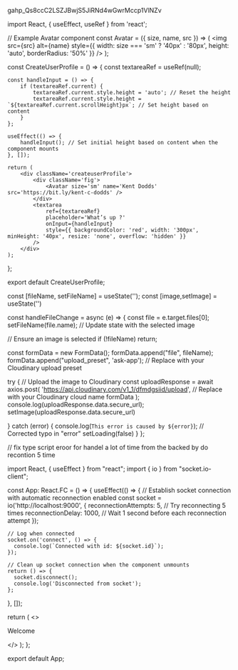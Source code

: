 gahp_Qs8ccC2LSZJBwjS5JiRNd4wGwrMccp1VlNZv

import React, { useEffect, useRef } from 'react';
  
// Example Avatar component
const Avatar = ({ size, name, src }) => (
    <img 
        src={src} 
        alt={name} 
        style={{ width: size === 'sm' ? '40px' : '80px', height: 'auto', borderRadius: '50%' }} 
    />
);

const CreateUserProfile = () => {
    const textareaRef = useRef(null);

    const handleInput = () => {
        if (textareaRef.current) {
            textareaRef.current.style.height = 'auto'; // Reset the height
            textareaRef.current.style.height = `${textareaRef.current.scrollHeight}px`; // Set height based on content
        }
    };

    useEffect(() => {
        handleInput(); // Set initial height based on content when the component mounts
    }, []);

    return (
        <div className='createuserProfile'>
            <div className='fig'>
                <Avatar size='sm' name='Kent Dodds' src='https://bit.ly/kent-c-dodds' />
            </div>
            <textarea 
                ref={textareaRef} 
                placeholder='What’s up ?' 
                onInput={handleInput}
                style={{ backgroundColor: 'red', width: '300px', minHeight: '40px', resize: 'none', overflow: 'hidden' }}
            />
        </div>
    );
};

export default CreateUserProfile;


const [fileName, setFileName] = useState('');
const [image,setImage] = useState('')
 

 


const handleFileChange = async (e) => {
  const file = e.target.files[0];
  setFileName(file.name); // Update state with the selected image
 
  // Ensure an image is selected
  if (!fileName) return;

  const formData = new FormData();
  formData.append("file", fileName);
  formData.append("upload_preset", 'ask-app'); // Replace with your Cloudinary upload preset
 
  try {
    // Upload the image to Cloudinary
    const uploadResponse = await axios.post(
      'https://api.cloudinary.com/v1_1/dfmdgsiid/upload', // Replace with your Cloudinary cloud name
      formData
    );
    console.log(uploadResponse.data.secure_url); 
    setImage(uploadResponse.data.secure_url)
    
  } catch (error) {
    console.log(`This error is caused by ${error}`); // Corrected typo in "error"
    setLoading(false)
  }
};



// fix type script eroor for handel a lot of time from the backed by do recontion 5 time 

import React, { useEffect } from "react";
import { io } from "socket.io-client";

const App: React.FC = () => {
  useEffect(() => {
    // Establish socket connection with automatic reconnection enabled
    const socket = io('http://localhost:9000', {
      reconnectionAttempts: 5, // Try reconnecting 5 times
      reconnectionDelay: 1000, // Wait 1 second before each reconnection attempt
    });

    // Log when connected
    socket.on('connect', () => {
      console.log(`Connected with id: ${socket.id}`);
    });

    // Clean up socket connection when the component unmounts
    return () => {
      socket.disconnect();
      console.log('Disconnected from socket');
    };
  }, []);

  return (
    <>
      <p>Welcome</p>
    </>
  );
};

export default App;





